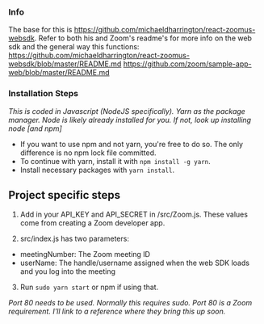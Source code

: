 ### Info
The base for this is https://github.com/michaeldharrington/react-zoomus-websdk. Refer to both his and Zoom's readme's for more info on the web sdk and the general way this functions:
https://github.com/michaeldharrington/react-zoomus-websdk/blob/master/README.md
https://github.com/zoom/sample-app-web/blob/master/README.md

### Installation Steps
_This is coded in Javascript (NodeJS specifically). Yarn as the package manager. Node is likely already installed for you. If not, look up installing node [and npm]_

- If you want to use npm and not yarn, you're free to do so. The only difference is no npm lock file committed.
- To continue with yarn, install it with `npm install -g yarn`.
- Install necessary packages with `yarn install`.

## Project specific steps
1. Add in your API_KEY and API_SECRET in /src/Zoom.js. These values come from creating a Zoom developer app.

2. src/index.js has two parameters:
- meetingNumber: The Zoom meeting ID
- userName: The handle/username assigned when the web SDK loads and you log into the meeting

3. Run `sudo yarn start` or npm if using that.

_Port 80 needs to be used. Normally this requires sudo. Port 80 is a Zoom requirement. I'll link to a reference where they bring this up soon._

